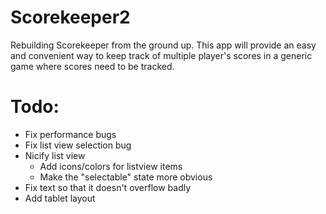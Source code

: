 Scorekeeper2
============

Rebuilding Scorekeeper from the ground up.  This app will provide an easy and convenient way to keep track of multiple player's scores in a generic game where scores need to be tracked.

Todo:
=====
- Fix performance bugs
- Fix list view selection bug
- Nicify list view
  - Add icons/colors for listview items
  - Make the "selectable" state more obvious
- Fix text so that it doesn't overflow badly
- Add tablet layout